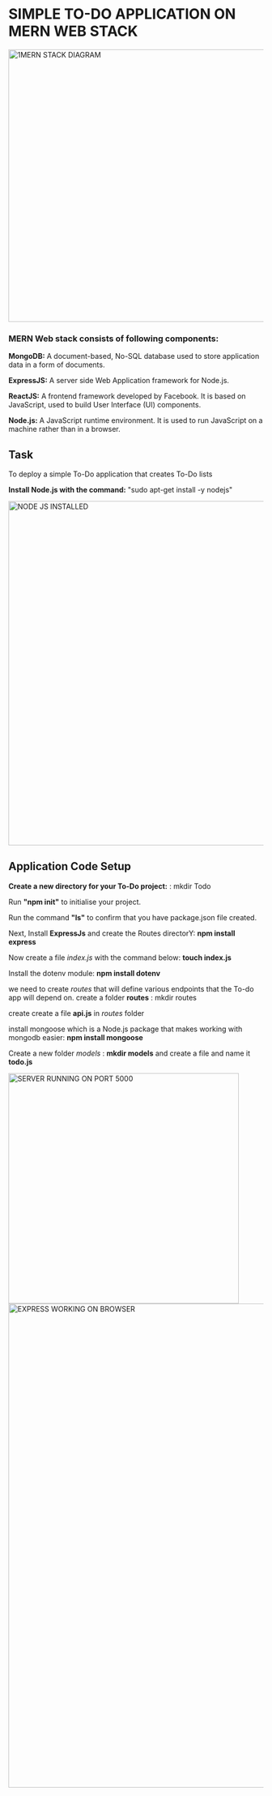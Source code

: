 # SIMPLE TO-DO APPLICATION ON MERN WEB STACK

<img width="538" alt="1MERN STACK DIAGRAM" src="https://user-images.githubusercontent.com/89888370/136368195-46d50228-74be-4b77-9362-830b94270c7f.PNG">

### MERN Web stack consists of following components:

**MongoDB:** A document-based, No-SQL database used to store application data in a form of documents.

**ExpressJS:** A server side Web Application framework for Node.js.

**ReactJS:** A frontend framework developed by Facebook. It is based on JavaScript, used to build User Interface (UI) components.

**Node.js:** A JavaScript runtime environment. It is used to run JavaScript on a machine rather than in a browser.

## Task
To deploy a simple To-Do application that creates To-Do lists

**Install Node.js with the command:**
"sudo apt-get install -y nodejs"

<img width="680" alt="NODE JS INSTALLED" src="https://user-images.githubusercontent.com/89888370/136368539-456c6f16-46ac-4719-9222-8c24260716f3.PNG">

## Application Code Setup 
**Create a new directory for your To-Do project:** : mkdir Todo

Run **"npm init"** to initialise your project.

Run the command **"ls"** to confirm that you have package.json file created.

Next, Install **ExpressJs** and create the Routes directorY: **npm install express**

Now create a file *index.js* with the command below: **touch index.js**

Install the dotenv module:  **npm install dotenv**

we need to create *routes* that will define various endpoints that the To-do app will depend on. create a folder **routes** : mkdir routes

create create a file **api.js**  in *routes* folder

install mongoose which is a Node.js package that makes working with mongodb easier: **npm install mongoose**

Create a new folder *models* : **mkdir models** and create a file and name it **todo.js**

<img width="455" alt="SERVER RUNNING ON PORT 5000" src="https://user-images.githubusercontent.com/89888370/136369577-d73d2952-fe2f-459a-afac-ad8be2c20a18.PNG">

<img width="956" alt="EXPRESS WORKING ON BROWSER" src="https://user-images.githubusercontent.com/89888370/136369795-657191da-a809-4481-837f-37d7f2f0bbb7.PNG">





